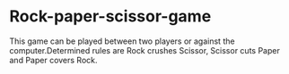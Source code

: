 # Rock-paper-scissor-game
This game can be played between two players or against the computer.Determined rules are Rock crushes Scissor, Scissor cuts Paper and Paper covers Rock.
